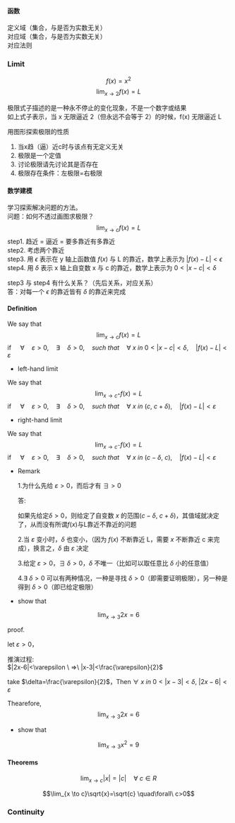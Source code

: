 #### 函数

定义域（集合，与是否为实数无关）  
对应域（集合，与是否为实数无关）  
对应法则

### Limit

$$f(x) = x^2$$
$$\lim_{x \to 2}f(x)=L$$

极限式子描述的是一种永不停止的变化现象，不是一个数字或结果  
如上式子表示，当 x 无限逼近 2（但永远不会等于 2）的时候，f(x) 无限逼近 L

用图形探索极限的性质
1. 当x趋（逼）近c时与该点有无定义无关
2. 极限是一个定值
3. 讨论极限请先讨论其是否存在
4. 极限存在条件：左极限=右极限

#### 数学建模

学习探索解决问题的方法。  
问题：如何不透过画图求极限？  
$$\lim_{x \to c}f(x)=L$$
step1. 趋近 = 逼近 = 要多靠近有多靠近  
step2. 考虑两个靠近  
step3. 用 $\epsilon$ 表示在 y 轴上函数值 $f(x)$ 与 L 的靠近，数学上表示为 $|f(x) - L| < \epsilon$  
step4. 用 $\delta$ 表示 x 轴上自变数 x 与 c 的靠近，数学上表示为 $0 < |x - c| < \delta$  

step3 与 step4 有什么关系？（先后关系，对应关系）  
答：对每一个 $\epsilon$ 的靠近皆有 $\delta$ 的靠近来完成 

#### Definition

We say that
$$\lim_{x \to c}f(x)=L$$
if $\quad\forall\quad\varepsilon>0, \quad\exists\quad\delta>0, \quad such\ that\quad\forall\ x\ in\ 0<|x-c|<\delta, \quad |f(x) - L|<\varepsilon$

- left-hand limit

We say that
$$\lim_{x \to c^+}f(x)=L$$
if $\quad\forall\quad\varepsilon>0, \quad\exists\quad\delta>0, \quad such\ that\quad\forall\ x\ in\ (c,\ c+\delta), \quad |f(x) - L|<\varepsilon$

- right-hand limit

We say that
$$\lim_{x \to c^-}f(x)=L$$
if $\quad\forall\quad\varepsilon>0, \quad\exists\quad\delta>0, \quad such\ that\quad\forall\ x\ in\ (c-\delta,\ c), \quad |f(x) - L|<\varepsilon$

- Remark
  
  1.为什么先给 $\varepsilon>0$，而后才有 $\exists>0$
  
  答:

  如果先给定$\delta>0$，则给定了自变数 $x$ 的范围$(c-\delta,\ c+\delta)$，其值域就决定了，从而没有所谓$f(x)$与L靠近不靠近的问题

  2.当 $\varepsilon$ 变小时，$\delta$ 也变小，（因为 $f(x)$ 不断靠近 L，需要 $x$ 不断靠近 c 来完成），换言之，$\delta$ 由 $\varepsilon$ 决定

  3.给定 $\varepsilon>0$，$\exists\ \delta>0$，$\delta$ 不唯一（比如可以取任意比 $\delta$ 小的任意值）

  4.$\exists\ \delta>0$ 可以有两种情况，一种是寻找 $\delta>0$（即需要证明极限），另一种是得到 $\delta>0$（即已给定极限）

- show that

$$\lim_{x \to 3}2x=6$$

proof.

let $\varepsilon>0$，

推演过程:  
$|2x-6|<\varepsilon \ =>\ |x-3|<\frac{\varepsilon}{2}$


take $\delta=\frac{\varepsilon}{2}$，Then $\forall\ x\ in\ 0<|x-3|<\delta,\ |2x-6|<\varepsilon$

Thearefore,
$$\lim_{x \to 3}2x=6$$

- show that

$$\lim_{x \to 3}x^2=9$$

#### Theorems

$$\lim_{x \to c}|x|=|c| \quad\forall\ c\in R$$

$$\lim_{x \to c}\sqrt{x}=\sqrt{c} \quad\forall\ c>0$$

### Continuity

